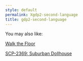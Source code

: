 ```yaml
---
style: default
permalink: Xgdp2-second-language
title: gdp2-second-language
---
```

You may also like:

[Walk the Floor](http://scp-wiki.net/walk-the-floor)

[SCP-2369: Suburban Dollhouse](http://scp-wiki.net/scp-2369)
